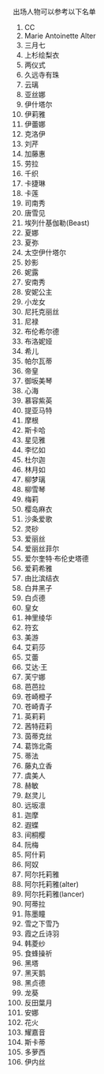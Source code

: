 出场人物可以参考以下名单
1. CC
2. Marie Antoinette Alter
3. 三月七
4. 上杉绘梨衣
5. 两仪式
6. 久远寺有珠
7. 云璃
8. 亚丝娜
9. 伊什塔尔
10. 伊莉雅
11. 伊蕾娜
12. 克洛伊
13. 刘芹
14. 加藤惠
15. 劳拉
16. 千织
17. 卡捷琳
18. 卡莲
19. 司南秀
20. 唐雪见
21. 埃列什基伽勒(Beast)
22. 夏娜
23. 夏弥
24. 太空伊什塔尔
25. 妙影
26. 妮露
27. 安南秀
28. 安妮公主
29. 小龙女
30. 尼托克丽丝
31. 尼禄
32. 布伦希尔德
33. 布洛妮娅
34. 希儿
35. 帕尔瓦蒂
36. 帝皇
37. 御坂美琴
38. 心海
39. 慕容紫英
40. 提亚马特
41. 摩根
42. 斯卡哈
43. 星见雅
44. 李忆如
45. 杜尔迦
46. 林月如
47. 柳梦璃
48. 柳雪琴
49. 梅莉
50. 樱岛麻衣
51. 沙条爱歌
52. 灵砂
53. 爱丽丝
54. 爱丽丝菲尔
55. 爱尔奎特·布伦史塔德
56. 爱莉希雅
57. 由比滨结衣
58. 白井黑子
59. 白贞德
60. 皇女
61. 神里绫华
62. 符玄
63. 美游
64. 艾莉莎
65. 艾蕾
66. 艾达·王
67. 芙宁娜
68. 芭芭拉
69. 苍崎橙子
70. 苍崎青子
71. 英莉莉
72. 茜特菈莉
73. 茵蒂克丝
74. 葛饰北斋
75. 蒂法
76. 藤丸立香
77. 虞美人
78. 赫敏
79. 赵灵儿
80. 远坂凛
81. 迦摩
82. 遐蝶
83. 间桐樱
84. 阮梅
85. 阿什莉
86. 阿奴
87. 阿尔托莉雅
88. 阿尔托莉雅(alter)
89. 阿尔托莉雅(lancer)
90. 阿蒂拉
91. 陈墨瞳
92. 雪之下雪乃
93. 霞之丘诗羽
94. 韩菱纱
95. 食蜂操祈
96. 黑塔
97. 黑天鹅
98. 黑贞德
99. 龙葵
100. 反田葉月
101. 安娜
102. 花火
103. 耀嘉音
104. 斯卡蒂
105. 多萝西
106. 伊内丝